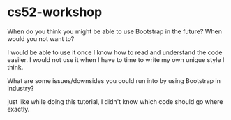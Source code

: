 # cs52-workshop

 When do you think you might be able to use Bootstrap in the future? When would you not want to?
 

I would be able to use it once I know how to read and understand the code easiler. I would not use it when I have to time to write my own unique style I think. 


 What are some issues/downsides you could run into by using Bootstrap in industry?


just like while doing this tutorial, I didn't know which code should go where exactly. 
